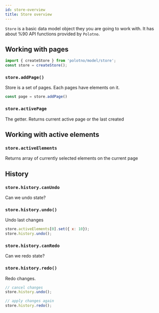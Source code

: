 ```yaml
---
id: store-overview
title: Store overview
---
```


`Store` is a basic data model object they you are going to work with. It has about %90 API functions provided by `Polotno`.


## Working with pages



```js
import { createStore } from 'polotno/model/store';
const store = createStore();
```

### `store.addPage()`


Store is a set of pages. Each pages have elements on it.

```js
const page = store.addPage()
```


### `store.activePage`

The getter. Returns current active page or the last created


## Working with active elements

### `store.activeElements`

Returns array of currently selected elements on the current page

## History

### `store.history.canUndo`

Can we undo state?

### `store.history.undo()`

Undo last changes

```js
store.activeElements[0].set({ x: 10});
store.history.undo();
```


### `store.history.canRedo`

Can we redo state?


### `store.history.redo()`

Redo changes.

```js
// cancel changes
store.history.undo();

// apply changes again
store.history.redo();
```
